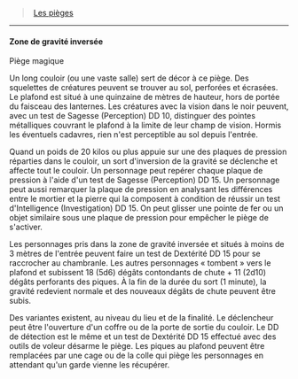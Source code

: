 ﻿---
!GenericItem
Name: Zone de gravité inversée
Id: traps_hd.md#zone-de-gravité-inversée
ParentLink: traps_hd.md#les-pièges
ParentName: Les pièges
NameLevel: 4
Attributes: {}
---
> [Les pièges](hd_traps.md)

---

#### Zone de gravité inversée

Piège magique

Un long couloir (ou une vaste salle) sert de décor à ce piège. Des squelettes de créatures peuvent se trouver au sol, perforées et écrasées. Le plafond est situé à une quinzaine de mètres de hauteur, hors de portée du faisceau des lanternes. Les créatures avec la vision dans le noir peuvent, avec un test de Sagesse (Perception) DD 10, distinguer des pointes métalliques couvrant le plafond à la limite de leur champ de vision. Hormis les éventuels cadavres, rien n'est perceptible au sol depuis l'entrée.

Quand un poids de 20 kilos ou plus appuie sur une des plaques de pression réparties dans le couloir, un sort d'inversion de la gravité se déclenche et affecte tout le couloir. Un personnage peut repérer chaque plaque de pression à l'aide d'un test de Sagesse (Perception) DD 15. Un personnage peut aussi remarquer la plaque de pression en analysant les différences entre le mortier et la pierre qui la composent à condition de réussir un test d'Intelligence (Investigation) DD 15. On peut glisser une pointe de fer ou un objet similaire sous une plaque de pression pour empêcher le piège de s'activer.

Les personnages pris dans la zone de gravité inversée et situés à moins de 3 mètres de l'entrée peuvent faire un test de Dextérité DD 15 pour se raccrocher au chambranle. Les autres personnages « tombent » vers le plafond et subissent 18 (5d6) dégâts contondants de chute + 11 (2d10) dégâts perforants des piques. À la fin de la durée du sort (1 minute), la gravité redevient normale et des nouveaux dégâts de chute peuvent être subis.

Des variantes existent, au niveau du lieu et de la finalité. Le déclencheur peut être l'ouverture d'un coffre ou de la porte de sortie du couloir. Le DD de détection est le même et un test de Dextérité DD 15 effectué avec des outils de voleur désarme le piège. Les piques au plafond peuvent être remplacées par une cage ou de la colle qui piège les personnages en attendant qu'un garde vienne les récupérer.

